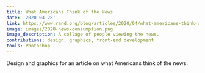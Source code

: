 ```yaml
---
title: What Americans Think of the News
date: '2020-04-28'
link: https://www.rand.org/blog/articles/2020/04/what-americans-think-of-the-news--and-what-that-means.html
image: images/2020-news-consumption.png
image_description: A collage of people viewing the news.
contributions: design, graphics, front-end development
tools: Photoshop
---
```


Design and graphics for an article on what Americans think of the news.